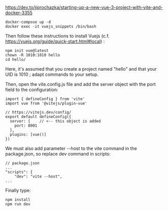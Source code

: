 https://dev.to/jiprochazka/starting-up-a-new-vue-3-project-with-vite-and-docker-3355

```
docker-compose up -d
docker exec -it vuejs_snippets /bin/bash
```

Then follow these instructions to install Vuejs (c.f. https://vuejs.org/guide/quick-start.html#local) :

```
npm init vue@latest
chown -R 1010:1010 hello
cd hello/
```

Here, it's assumed that you create a project named "hello" and that your UID is 1010 ; adapt commands to your setup. 

Then, open the vite.config.js file and add the server object with the port field to the configuration:
```
import { defineConfig } from 'vite'
import vue from '@vitejs/plugin-vue'

// https://vitejs.dev/config/
export default defineConfig({
  server: {    // <-- this object is added
    port: 8001
  },
  plugins: [vue()]
})
```

We must also add parameter --host to the vite command in the package.json, so replace dev command in scripts:
```
// package.json
...
"scripts": {
    "dev": "vite --host",
...
```

Finally type:

```
npm install
npm run dev
```